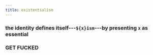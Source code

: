```yaml
---
title: existentialism
---
```


### the identity defines itself---`${x}ism`---by presenting `x` as essential
### **GET FUCKED**
##

